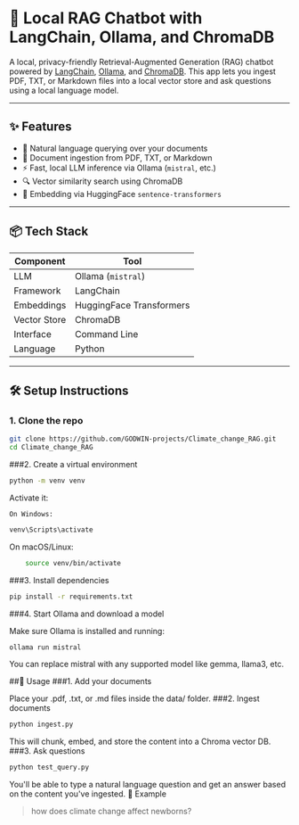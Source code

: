 # 🧠 Local RAG Chatbot with LangChain, Ollama, and ChromaDB

A local, privacy-friendly Retrieval-Augmented Generation (RAG) chatbot powered by [LangChain](https://www.langchain.com/), [Ollama](https://ollama.com/), and [ChromaDB](https://www.trychroma.com/). This app lets you ingest PDF, TXT, or Markdown files into a local vector store and ask questions using a local language model.

---

## ✨ Features

- 💬 Natural language querying over your documents  
- 📄 Document ingestion from PDF, TXT, or Markdown  
- ⚡ Fast, local LLM inference via Ollama (`mistral`, etc.)  
- 🔍 Vector similarity search using ChromaDB  
- 🧠 Embedding via HuggingFace `sentence-transformers`

---

## 📦 Tech Stack

| Component     | Tool                      |
|---------------|---------------------------|
| LLM           | Ollama (`mistral`)        |
| Framework     | LangChain                 |
| Embeddings    | HuggingFace Transformers  |
| Vector Store  | ChromaDB                  |
| Interface     | Command Line              |
| Language      | Python                    |

---

## 🛠️ Setup Instructions

### 1. Clone the repo

```bash
git clone https://github.com/GODWIN-projects/Climate_change_RAG.git
cd Climate_change_RAG
```
###2. Create a virtual environment

```bash
python -m venv venv
```

Activate it:

    On Windows:

```bash
venv\Scripts\activate
```
On macOS/Linux:
```bash
    source venv/bin/activate
```
###3. Install dependencies
```bash
pip install -r requirements.txt
```
###4. Start Ollama and download a model

Make sure Ollama is installed and running:
```bash
ollama run mistral
```
You can replace mistral with any supported model like gemma, llama3, etc.

##🔧 Usage
###1. Add your documents

Place your .pdf, .txt, or .md files inside the data/ folder.
###2. Ingest documents
```bash
python ingest.py
```
This will chunk, embed, and store the content into a Chroma vector DB.
###3. Ask questions
```bash
python test_query.py
```
You'll be able to type a natural language question and get an answer based on the content you've ingested.
🧠 Example

> how does climate change affect newborns?

